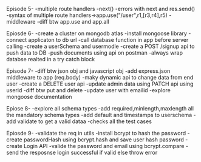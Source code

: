 Episode 5-
-multiple route handlers
-next()
-errors with next and res.send()
-syntax of multiple route handlers->app.use("/user",r1,[r3,r4],r5)
-middleware
-diff btw app.use and app.all

Epiosde 6-
-create a cluster on mongodb atlas
-install mongoose library
-connect applicaton to db url
-call database function in app before server calling
-create a userSchema and usermodle
-create a POST /signup api to push data to DB
-push documents using api on postman
-always wrap databse realted in a try catch block

Episode 7-
-diff btw json obj and javascript obj
-add express.json middleware to app (req.body)
-maky dynamic api to change data from end user
-create a DELETE user api
-update admin data using PATCH api using userid
-diff btw put and delete
-update user with emailid
-explore mongoose documentation

Epiose 8-
-explore all schema types
-add required,minlength,maxlength all the mandatory schema types
-add default and timestamps to userschema
-add validate to get a valid dataa
-checks all the test cases 

Epiosde 9-
-validate the req in utils
-install bcrypt to hash the password
-create passwordHash using bcrypt.hash and save user hash password
-create Login API
-valide the password and email using bcrypt.compare
-send the resposnse login successful if valid else throw error
